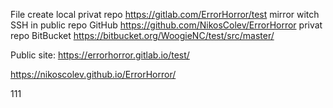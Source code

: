 File create local
privat repo
https://gitlab.com/ErrorHorror/test
mirror witch SSH in public repo GitHub
https://github.com/NikosColev/ErrorHorror
privat repo BitBucket
https://bitbucket.org/WoogieNC/test/src/master/

Public site:
https://errorhorror.gitlab.io/test/

https://nikoscolev.github.io/ErrorHorror/

111


